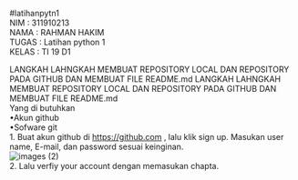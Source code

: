 #latihanpytn1
<br/> NIM     : 311910213
<br/> NAMA    : RAHMAN HAKIM
<br/> TUGAS   : Latihan python 1
<br/> KELAS   : TI 19 D1

LANGKAH LAHNGKAH MEMBUAT REPOSITORY LOCAL DAN REPOSITORY PADA GITHUB DAN MEMBUAT FILE README.md LANGKAH LAHNGKAH MEMBUAT REPOSITORY LOCAL DAN REPOSITORY PADA GITHUB DAN MEMBUAT FILE README.md
<br/> Yang di butuhkan
<br/> •Akun github
<br/> •Sofware git
<br/> 1. Buat akun github di https://github.com , lalu klik sign up. Masukan user name, E-mail, dan password sesuai keinginan.
<br/>![images (2)](https://user-images.githubusercontent.com/57000408/67613344-aed88c00-f7d6-11e9-93ea-7ad63b3981f1.jpeg)
<br/> 2. Lalu verfiy your account dengan memasukan chapta.
<br/> 
<br/>
<br/>
<br/>
<br/>
<br/>
<br/>
<br/>
<br/>
<br/>
<br/>
<br/>
